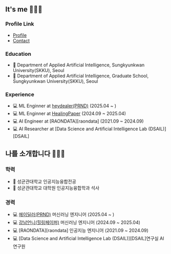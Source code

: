 ## It's me 👨🏻‍💻
### Profile Link
- [Profile](https://kojunseo.link)
- [Contact](mailto:kojunseo@icloud.com)

### Education
- 🎒 Department of Applied Artificial Intelligence, Sungkyunkwan University(SKKU), Seoul
- 🎒 Department of Applied Artificial Intelligence, Graduate School, Sungkyunkwan University(SKKU), Seoul

### Experience
- 💻 ML Enginner at [heydealer(PRND)](https://www.prnd.co.kr/home) (2025.04 ~ )
- 💻 ML Enginner at [HealingPaper](https://team.gangnamunni.com/) (2024.09 ~ 2025.04)
- 💻 AI Engineer at [RAONDATA][raondata] (2021.09 ~ 2024.09)
- 💻 AI Researcher at [Data Science and Artificial Intelligence Lab (DSAIL)][DSAIL]

## 나를 소개합니다 👨🏻‍💻
### 학력
- 🎒 성균관대학교 인공지능융합전공
- 🎒 성균관대학교 대학원 인공지능융합학과 석사
  
### 경력
- 💻 [헤이딜러(PRND)](https://www.prnd.co.kr/home) 머신러닝 엔지니어 (2025.04 ~ )
- 💻 [강남언니(힐링페이퍼)](https://team.gangnamunni.com/) 머신러닝 엔지니어 (2024.09 ~ 2025.04)
- 💻 [RAONDATA][raondata] 인공지능 엔지니어 (2021.09 ~ 2024.09)
- 💻 [Data Science and Artificial Intelligence Lab (DSAIL)][DSAIL]연구실 AI 연구원

